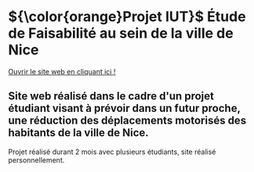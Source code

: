 <h1>${\color{orange}Projet IUT}$ Étude de Faisabilité au sein de la ville de Nice</h1>

[Ouvrir le site web en cliquant ici !](https://valuthringer.github.io/IUT_Projet_EtudeFaisabiliteNice)

<h2>Site web réalisé dans le cadre d'un projet étudiant visant à prévoir dans un futur proche, une réduction des déplacements motorisés des habitants de la ville de Nice.</h2>

<p>Projet réalisé durant 2 mois avec plusieurs étudiants, site réalisé personnellement.</p>


